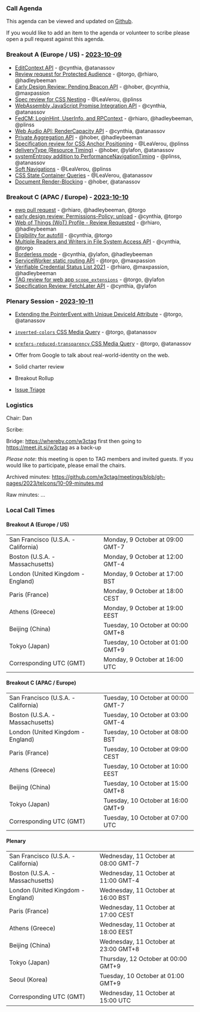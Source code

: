 ### Call Agenda

This agenda can be viewed and updated on [Github](https://github.com/w3ctag/meetings/blob/gh-pages/2023/telcons/10-09-agenda.md).

If you would like to add an item to the agenda or volunteer to scribe please open a pull request against this agenda.

### Breakout A (Europe / US) - [2023-10-09](https://www.timeanddate.com/worldclock/converter.html?iso=20231009T160000&p1=224&p2=43&p3=136&p4=195&p5=26&p6=33&p7=248&p8=235)

* [EditContext API](https://github.com/w3ctag/design-reviews/issues/416) - @cynthia, @atanassov
* [Review request for Protected Audience](https://github.com/w3ctag/design-reviews/issues/723) - @torgo, @rhiaro, @hadleybeeman
* [Early Design Review: Pending Beacon API](https://github.com/w3ctag/design-reviews/issues/776) - @hober, @cynthia, @maxpassion
* [Spec review for CSS Nesting](https://github.com/w3ctag/design-reviews/issues/791) - @LeaVerou, @plinss
* [WebAssembly JavaScript Promise Integration API](https://github.com/w3ctag/design-reviews/issues/809) - @cynthia, @atanassov
* [FedCM: LoginHint, UserInfo, and RPContext](https://github.com/w3ctag/design-reviews/issues/839) - @rhiaro, @hadleybeeman, @plinss
* [Web Audio API: RenderCapacity API](https://github.com/w3ctag/design-reviews/issues/843) - @cynthia, @atanassov
* [Private Aggregation API](https://github.com/w3ctag/design-reviews/issues/846) - @hober, @hadleybeeman
* [Specification review for CSS Anchor Positioning](https://github.com/w3ctag/design-reviews/issues/848) - @LeaVerou, @plinss
* [deliveryType (Resource Timing)](https://github.com/w3ctag/design-reviews/issues/858) - @hober, @ylafon, @atanassov
* [systemEntropy addition to PerformanceNavigationTiming](https://github.com/w3ctag/design-reviews/issues/878) - @plinss, @atanassov
* [Soft Navigations](https://github.com/w3ctag/design-reviews/issues/879) - @LeaVerou, @plinss
* [CSS State Container Queries](https://github.com/w3ctag/design-reviews/issues/885) - @LeaVerou, @atanassov
* [Document Render-Blocking](https://github.com/w3ctag/design-reviews/issues/886) - @hober, @atanassov


### Breakout C (APAC / Europe) - [2023-10-10](https://www.timeanddate.com/worldclock/converter.html?iso=20231010T070000&p1=224&p2=43&p3=136&p4=195&p5=26&p6=33&p7=248&p8=235)

* [ewp pull request](https://github.com/w3ctag/ethical-web-principles/pull/99) - @rhiaro, @hadleybeeman, @torgo
* [early design review: Permissions-Policy: unload](https://github.com/w3ctag/design-reviews/issues/738) - @cynthia, @torgo
* [Web of Things (WoT) Profile - Review Requested](https://github.com/w3ctag/design-reviews/issues/818) - @rhiaro, @hadleybeeman
* [Eligibility for autofill](https://github.com/w3ctag/design-reviews/issues/831) - @cynthia, @torgo
* [Multiple Readers and Writers in File System Access API](https://github.com/w3ctag/design-reviews/issues/845) - @cynthia, @torgo
* [Borderless mode](https://github.com/w3ctag/design-reviews/issues/852) - @cynthia, @ylafon, @hadleybeeman
* [ServiceWorker static routing API](https://github.com/w3ctag/design-reviews/issues/863) - @torgo, @maxpassion
* [Verifiable Credential Status List 2021](https://github.com/w3ctag/design-reviews/issues/874) - @rhiaro, @maxpassion, @hadleybeeman
* [TAG review for web app `scope_extensions`](https://github.com/w3ctag/design-reviews/issues/875) - @torgo, @ylafon
* [Specification Review: FetchLater API](https://github.com/w3ctag/design-reviews/issues/887) - @cynthia, @ylafon


### Plenary Session - [2023-10-11](https://www.timeanddate.com/worldclock/converter.html?iso=20231011T150000&p1=224&p2=43&p3=136&p4=195&p5=26&p6=33&p7=248&p8=235)

* [Extending the PointerEvent with Unique DeviceId Attribute](https://github.com/w3ctag/design-reviews/issues/880) - @torgo, @atanassov
* [`inverted-colors` CSS Media Query](https://github.com/w3ctag/design-reviews/issues/883) - @torgo, @atanassov
* [`prefers-reduced-transparency` CSS Media Query](https://github.com/w3ctag/design-reviews/issues/881) - @torgo, @atanassov
* Offer from Google to talk about real-world-identity on the web.
* Solid charter review

* Breakout Rollup
* [Issue Triage](https://github.com/w3ctag/design-reviews/issues?q=is%3Aissue+is%3Aopen+label%3A%22Progress%3A+untriaged%22)

### Logistics

Chair: Dan

Scribe:

Bridge: https://whereby.com/w3ctag first then going to https://meet.jit.si/w3ctag as a back-up

*Please note*: this meeting is open to TAG members and invited guests. If you would like to participate, please email the chairs.

Archived minutes: https://github.com/w3ctag/meetings/blob/gh-pages/2023/telcons/10-09-minutes.md

Raw minutes: ...


### Local Call Times

#### Breakout A (Europe / US)

<table>
<tr><td> San Francisco (U.S.A. - California) <td> Monday, 9 October at 09:00 GMT-7</td></tr>
<tr><td> Boston (U.S.A. - Massachusetts) <td> Monday, 9 October at 12:00 GMT-4</td></tr>
<tr><td> London (United Kingdom - England) <td> Monday, 9 October at 17:00 BST</td></tr>
<tr><td> Paris (France) <td> Monday, 9 October at 18:00 CEST</td></tr>
<tr><td> Athens (Greece) <td> Monday, 9 October at 19:00 EEST</td></tr>
<tr><td> Beijing (China) <td> Tuesday, 10 October at 00:00 GMT+8</td></tr>
<tr><td> Tokyo (Japan) <td> Tuesday, 10 October at 01:00 GMT+9</td></tr>
<tr><td> Corresponding UTC (GMT) <td> Monday, 9 October at 16:00 UTC</td></tr>
</table>

#### Breakout C (APAC / Europe)

<table>
<tr><td> San Francisco (U.S.A. - California) <td> Tuesday, 10 October at 00:00 GMT-7</td></tr>
<tr><td> Boston (U.S.A. - Massachusetts) <td> Tuesday, 10 October at 03:00 GMT-4</td></tr>
<tr><td> London (United Kingdom - England) <td> Tuesday, 10 October at 08:00 BST</td></tr>
<tr><td> Paris (France) <td> Tuesday, 10 October at 09:00 CEST</td></tr>
<tr><td> Athens (Greece) <td> Tuesday, 10 October at 10:00 EEST</td></tr>
<tr><td> Beijing (China) <td> Tuesday, 10 October at 15:00 GMT+8</td></tr>
<tr><td> Tokyo (Japan) <td> Tuesday, 10 October at 16:00 GMT+9</td></tr>
<tr><td> Corresponding UTC (GMT) <td> Tuesday, 10 October at 07:00 UTC</td></tr>
</table>

#### Plenary

<table>
<tr><td> San Francisco (U.S.A. - California) <td> Wednesday, 11 October at 08:00 GMT-7</td></tr>
<tr><td> Boston (U.S.A. - Massachusetts) <td> Wednesday, 11 October at 11:00 GMT-4</td></tr>
<tr><td> London (United Kingdom - England) <td> Wednesday, 11 October at 16:00 BST</td></tr>
<tr><td> Paris (France) <td> Wednesday, 11 October at 17:00 CEST</td></tr>
<tr><td> Athens (Greece) <td> Wednesday, 11 October at 18:00 EEST</td></tr>
<tr><td> Beijing (China) <td> Wednesday, 11 October at 23:00 GMT+8</td></tr>
<tr><td> Tokyo (Japan) <td> Thursday, 12 October at 00:00 GMT+9</td></tr>
<tr><td> Seoul (Korea) <td> Tuesday, 10 October at 01:00 GMT+9</td></tr>
<tr><td> Corresponding UTC (GMT) <td> Wednesday, 11 October at 15:00 UTC</td></tr>
</table>
